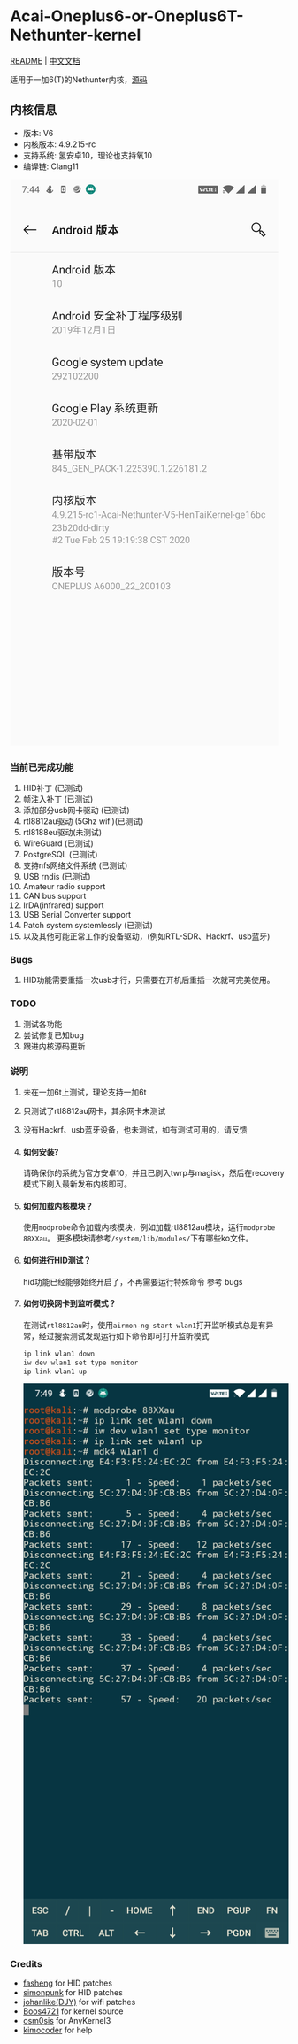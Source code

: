 # Acai-Oneplus6-or-Oneplus6T-Nethunter-kernel
[README](README.md) | [中文文档](README_zh.md)

适用于一加6(T)的Nethunter内核，[源码](https://github.com/acai66/op6-op6t-nethunter-kernel)

## 内核信息
- 版本: V6
- 内核版本: 4.9.215-rc
- 支持系统: 氢安卓10，理论也支持氧10
- 编译链: Clang11

![内核版本](resources/images/version.jpg)

### 当前已完成功能
1. HID补丁 (已测试)
2. 帧注入补丁 (已测试)
3. 添加部分usb网卡驱动 (已测试)
4. rtl8812au驱动 (5Ghz wifi)(已测试)
5. rtl8188eu驱动(未测试)
6. WireGuard (已测试)
7. PostgreSQL (已测试)
8. 支持nfs网络文件系统 (已测试)
9. USB rndis (已测试)
10. Amateur radio support
11. CAN bus support
12. IrDA(infrared) support
13. USB Serial Converter support
14. Patch system systemlessly (已测试)
15. 以及其他可能正常工作的设备驱动，(例如RTL-SDR、Hackrf、usb蓝牙) 


### Bugs
1. HID功能需要重插一次usb才行，只需要在开机后重插一次就可完美使用。


### TODO
1. 测试各功能
2. 尝试修复已知bug
3. 跟进内核源码更新

### 说明
1. 未在一加6t上测试，理论支持一加6t
2. 只测试了rtl8812au网卡，其余网卡未测试
3. 没有Hackrf、usb蓝牙设备，也未测试，如有测试可用的，请反馈
4. #### 如何安装?
    请确保你的系统为官方安卓10，并且已刷入twrp与magisk，然后在recovery模式下刷入最新发布内核即可。
5. #### 如何加载内核模块？
    使用`modprobe`命令加载内核模块，例如加载rtl8812au模块，运行`modprobe 88XXau`。
    更多模块请参考`/system/lib/modules/`下有哪些ko文件。
6. #### 如何进行HID测试？
    hid功能已经能够始终开启了，不再需要运行特殊命令
    参考 bugs
7. #### 如何切换网卡到监听模式？
    在测试`rtl8812au`时，使用`airmon-ng start wlan1`打开监听模式总是有异常，经过搜索测试发现运行如下命令即可打开监听模式
    ```
    ip link wlan1 down
    iw dev wlan1 set type monitor
    ip link wlan1 up
    ```

    ![开启监听模式](resources/images/enable_monitor_mode.jpg)

### Credits
- [fasheng](https://github.com/fasheng) for HID patches
- [simonpunk](https://forum.xda-developers.com/oneplus-5/development/burgerhunter-t3638810) for HID patches
- [johanlike(DJY)](https://github.com/johanlike) for wifi patches
- [Boos4721](https://github.com/Boos4721/op6_kernel) for kernel source 
- [osm0sis](https://github.com/osm0sis/AnyKernel3) for AnyKernel3
- [kimocoder](https://github.com/kimocoder) for help

